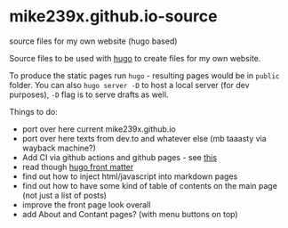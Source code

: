 # mike239x.github.io-source
source files for my own website (hugo based)

Source files to be used with [hugo](https://gohugo.io/) to create files for my own website.

To produce the static pages run `hugo` - resulting pages would be in `public` folder.
You can also `hugo server -D` to host a local server (for dev purposes), `-D` flag is to serve drafts as well.

Things to do:

- port over here current mike239x.github.io
- port over here texts from dev.to and whatever else (mb taaasty via wayback machine?)
- Add CI via github actions and github pages - see [this](https://gohugo.io/hosting-and-deployment/hosting-on-github/)
- read though [hugo front matter](https://gohugo.io/content-management/front-matter/)
- find out how to inject html/javascript into markdown pages
- find out how to have some kind of table of contents on the main page (not just a list of posts)
- improve the front page look overall
- add About and Contant pages? (with menu buttons on top)

